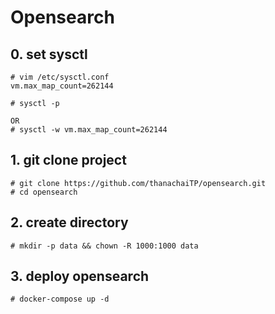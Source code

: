 # Opensearch

## 0. set sysctl
```
# vim /etc/sysctl.conf
vm.max_map_count=262144

# sysctl -p

OR
# sysctl -w vm.max_map_count=262144
```

## 1. git clone project
```
# git clone https://github.com/thanachaiTP/opensearch.git
# cd opensearch
```

## 2. create directory 
```
# mkdir -p data && chown -R 1000:1000 data
```

## 3. deploy opensearch
```
# docker-compose up -d
```


